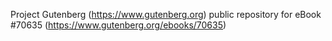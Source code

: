 Project Gutenberg (https://www.gutenberg.org) public repository for
eBook #70635 (https://www.gutenberg.org/ebooks/70635)

